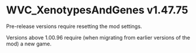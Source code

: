 # WVC_XenotypesAndGenes v1.47.75
 
Pre-release versions require resetting the mod settings.

Versions above 1.00.96 require (when migrating from earlier versions of the mod) a new game.